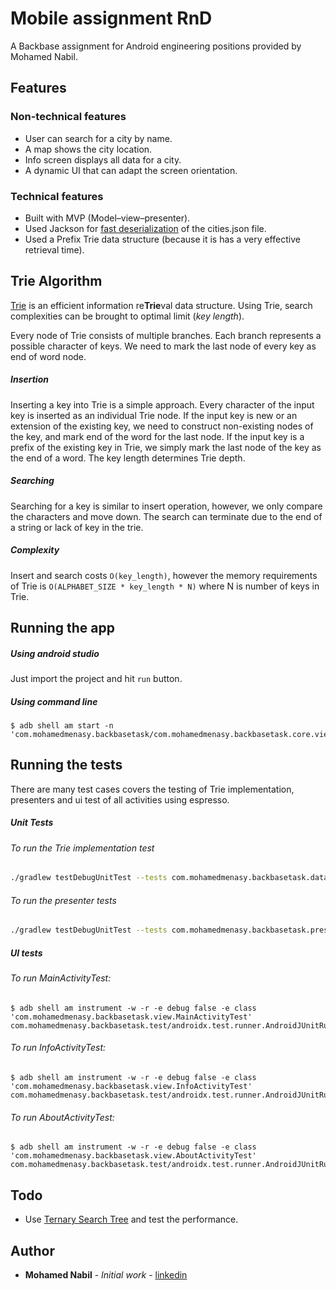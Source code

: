 # Mobile assignment RnD

A Backbase assignment for Android engineering positions provided by Mohamed Nabil.

## Features

### Non-technical features

- User can search for a city by name.
- A map shows the city location.
- Info screen displays all data for a city.
- A dynamic UI that can adapt the screen orientation.

### Technical features

- Built with MVP (Model–view–presenter).
- Used Jackson for [fast deserialization](https://github.com/fabienrenaud/java-json-benchmark) of the cities.json file.
- Used a Prefix Trie data structure (because it is has a very effective retrieval time).

## Trie Algorithm

[Trie](http://en.wikipedia.org/wiki/Trie) is an efficient information re**Trie**val data structure. Using Trie, search complexities can be brought to optimal limit (*key length*).

Every node of Trie consists of multiple branches. Each branch represents a possible character of keys. We need to mark the last node of every key as end of word node.

##### Insertion

Inserting a key into Trie is a simple approach. Every character of the input key is inserted as an individual Trie node. If the input key is new or an extension of the existing key, we need to construct non-existing nodes of the key, and mark end of the word for the last node. If the input key is a prefix of the existing key in Trie, we simply mark the last node of the key as the end of a word. The key length determines Trie depth.

##### Searching 

Searching for a key is similar to insert operation, however, we only compare the characters and move down. The search can terminate due to the end of a string or lack of key in the trie.

##### Complexity

Insert and search costs `O(key_length)`, however the memory requirements of Trie is `O(ALPHABET_SIZE * key_length * N)` where N is number of keys in Trie.

## Running the app

##### Using android studio

Just import the project and hit `run` button.

##### Using command line 

```
$ adb shell am start -n 'com.mohamedmenasy.backbasetask/com.mohamedmenasy.backbasetask.core.view.MainActivity'
```

## Running the tests

There are many test cases covers the testing of Trie implementation, presenters and ui test of all activities using espresso.

##### Unit Tests

###### To run the Trie implementation test 

```bash
./gradlew testDebugUnitTest --tests com.mohamedmenasy.backbasetask.data.TrieTest
```

###### To run the presenter tests 

```bash
./gradlew testDebugUnitTest --tests com.mohamedmenasy.backbasetask.presenter.*
```

##### UI tests 

###### To run MainActivityTest:

```
$ adb shell am instrument -w -r -e debug false -e class 'com.mohamedmenasy.backbasetask.view.MainActivityTest' com.mohamedmenasy.backbasetask.test/androidx.test.runner.AndroidJUnitRunner
```

###### To run InfoActivityTest:

```
$ adb shell am instrument -w -r -e debug false -e class 'com.mohamedmenasy.backbasetask.view.InfoActivityTest' com.mohamedmenasy.backbasetask.test/androidx.test.runner.AndroidJUnitRunner
```

###### To run AboutActivityTest:

```
$ adb shell am instrument -w -r -e debug false -e class 'com.mohamedmenasy.backbasetask.view.AboutActivityTest' com.mohamedmenasy.backbasetask.test/androidx.test.runner.AndroidJUnitRunner
```

## Todo

- Use [Ternary Search Tree](https://en.wikipedia.org/wiki/Ternary_search_tree) and test the performance.

## Author

- **Mohamed Nabil** - *Initial work* - [linkedin](<https://www.linkedin.com/in/mohamedmenasy/>)